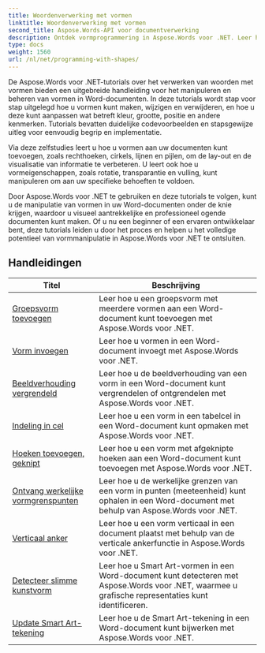 ```yaml
---
title: Woordenverwerking met vormen
linktitle: Woordenverwerking met vormen
second_title: Aspose.Words-API voor documentverwerking
description: Ontdek vormprogrammering in Aspose.Words voor .NET. Leer hoe u vormen in uw Word-documenten kunt manipuleren en aanpassen met stapsgewijze zelfstudies en voorbeeldcode in C#.
type: docs
weight: 1560
url: /nl/net/programming-with-shapes/
---
```

De Aspose.Words voor .NET-tutorials over het verwerken van woorden met vormen bieden een uitgebreide handleiding voor het manipuleren en beheren van vormen in Word-documenten. In deze tutorials wordt stap voor stap uitgelegd hoe u vormen kunt maken, wijzigen en verwijderen, en hoe u deze kunt aanpassen wat betreft kleur, grootte, positie en andere kenmerken. Tutorials bevatten duidelijke codevoorbeelden en stapsgewijze uitleg voor eenvoudig begrip en implementatie.

Via deze zelfstudies leert u hoe u vormen aan uw documenten kunt toevoegen, zoals rechthoeken, cirkels, lijnen en pijlen, om de lay-out en de visualisatie van informatie te verbeteren. U leert ook hoe u vormeigenschappen, zoals rotatie, transparantie en vulling, kunt manipuleren om aan uw specifieke behoeften te voldoen.

Door Aspose.Words voor .NET te gebruiken en deze tutorials te volgen, kunt u de manipulatie van vormen in uw Word-documenten onder de knie krijgen, waardoor u visueel aantrekkelijke en professioneel ogende documenten kunt maken. Of u nu een beginner of een ervaren ontwikkelaar bent, deze tutorials leiden u door het proces en helpen u het volledige potentieel van vormmanipulatie in Aspose.Words voor .NET te ontsluiten.

 ## Handleidingen
| Titel | Beschrijving |
| --- | --- |
| [Groepsvorm toevoegen](./add-group-shape/) | Leer hoe u een groepsvorm met meerdere vormen aan een Word-document kunt toevoegen met Aspose.Words voor .NET. |
| [Vorm invoegen](./insert-shape/) | Leer hoe u vormen in een Word-document invoegt met Aspose.Words voor .NET. |
| [Beeldverhouding vergrendeld](./aspect-ratio-locked/) | Leer hoe u de beeldverhouding van een vorm in een Word-document kunt vergrendelen of ontgrendelen met Aspose.Words voor .NET. |
| [Indeling in cel](./layout-in-cell/) | Leer hoe u een vorm in een tabelcel in een Word-document kunt opmaken met Aspose.Words voor .NET. |
| [Hoeken toevoegen, geknipt](./add-corners-snipped/) | Leer hoe u een vorm met afgeknipte hoeken aan een Word-document kunt toevoegen met Aspose.Words voor .NET. |
| [Ontvang werkelijke vormgrenspunten](./get-actual-shape-bounds-points/) | Leer hoe u de werkelijke grenzen van een vorm in punten (meeteenheid) kunt ophalen in een Word-document met behulp van Aspose.Words voor .NET. |
| [Verticaal anker](./vertical-anchor/) | Leer hoe u een vorm verticaal in een document plaatst met behulp van de verticale ankerfunctie in Aspose.Words voor .NET.|
| [Detecteer slimme kunstvorm](./detect-smart-art-shape/) | Leer hoe u Smart Art-vormen in een Word-document kunt detecteren met Aspose.Words voor .NET, waarmee u grafische representaties kunt identificeren. |
| [Update Smart Art-tekening](./update-smart-art-drawing/) | Leer hoe u de Smart Art-tekening in een Word-document kunt bijwerken met Aspose.Words voor .NET. |